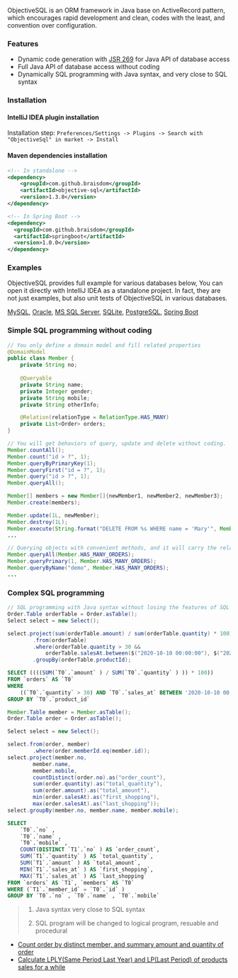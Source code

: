 ObjectiveSQL is an ORM framework in Java base on ActiveRecord pattern, which encourages rapid development and clean, codes with the least, and convention over configuration.


### Features

- Dynamic code generation with [JSR 269](https://jcp.org/en/jsr/detail?id=269) for Java API of database access
- Full Java API of database access without coding
- Dynamically SQL programming with Java syntax,  and very close to SQL syntax

### Installation

#### IntelliJ IDEA plugin installation

Installation step: `Preferences/Settings -> Plugins -> Search with "ObjectiveSql" in market -> Install`

#### Maven dependencies installation

```xml
<!-- In standalone -->
<dependency>
    <groupId>com.github.braisdom</groupId>
    <artifactId>objective-sql</artifactId>
    <version>1.3.8</version>
</dependency>
```

```xml
<!-- In Spring Boot -->
<dependency>
  <groupId>com.github.braisdom</groupId>
  <artifactId>springboot</artifactId>
  <version>1.0.0</version>
</dependency>
```

### Examples

ObjectiveSQL provides full example for various databases below, You can open it directly with IntelliJ IDEA as a standalone project. In fact, they are not just examples, but also unit tests of ObjectiveSQL in various databases.

[MySQL](https://github.com/braisdom/ObjectiveSql/tree/master/examples/mysql),  [Oracle](https://github.com/braisdom/ObjectiveSql/tree/master/examples/oracle),  [MS SQL Server](https://github.com/braisdom/ObjectiveSql/tree/master/examples/sqlserver),  [SQLite](https://github.com/braisdom/ObjectiveSql/tree/master/examples/sqlite),  [PostgreSQL](https://github.com/braisdom/ObjectiveSql/tree/master/examples/postgres),  [Spring Boot](https://github.com/braisdom/ObjectiveSql/tree/master/examples/springboot-sample)

### Simple SQL programming without coding

```java
// You only define a domain model and fill related properties
@DomainModel
public class Member {
    private String no;
    
    @Queryable
    private String name;
    private Integer gender;
    private String mobile;
    private String otherInfo;

    @Relation(relationType = RelationType.HAS_MANY)
    private List<Order> orders;
}
```

```java
// You will get behaviors of query, update and delete without coding.
Member.countAll();
Member.count("id > ?", 1);
Member.queryByPrimaryKey(1);
Member.queryFirst("id = ?", 1);
Member.query("id > ?", 1);
Member.queryAll();

Member[] members = new Member[]{newMember1, newMember2, newMember3};
Member.create(members);

Member.update(1L, newMember);
Member.destroy(1L);
Member.execute(String.format("DELETE FROM %s WHERE name = 'Mary'", Member.TABLE_NAME));
...
```

```java
// Querying objects with convenient methods, and it will carry the related objects
Member.queryAll(Member.HAS_MANY_ORDERS);
Member.queryPrimary(1, Member.HAS_MANY_ORDERS);
Member.queryByName("demo", Member.HAS_MANY_ORDERS);
...
```

### Complex SQL programming

```java
// SQL programming with Java syntax without losing the features of SQL syntax
Order.Table orderTable = Order.asTable();
Select select = new Select();

select.project(sum(orderTable.amount) / sum(orderTable.quantity) * 100)
        .from(orderTable)
        .where(orderTable.quantity > 30 &&
            orderTable.salesAt.between($("2020-10-10 00:00:00"), $("2020-10-30 23:59:59")))
        .groupBy(orderTable.productId);
```

```sql
SELECT ((((SUM(`T0`.`amount` ) / SUM(`T0`.`quantity` ) )) * 100))
FROM `orders` AS `T0`
WHERE
	((`T0`.`quantity` > 30) AND `T0`.`sales_at` BETWEEN '2020-10-10 00:00:00' AND '2020-10-30 23:59:59')
GROUP BY `T0`.`product_id`
```

```java
Member.Table member = Member.asTable();
Order.Table order = Order.asTable();

Select select = new Select();

select.from(order, member)
        .where(order.memberId.eq(member.id));
select.project(member.no,
        member.name,
        member.mobile,
        countDistinct(order.no).as("order_count"),
        sum(order.quantity).as("total_quantity"),
        sum(order.amount).as("total_amount"),
        min(order.salesAt).as("first_shopping"),
        max(order.salesAt).as("last_shopping"));
select.groupBy(member.no, member.name, member.mobile);
```

```sql
SELECT
	`T0`.`no` ,
	`T0`.`name` ,
	`T0`.`mobile` ,
	COUNT(DISTINCT `T1`.`no` ) AS `order_count`,
	SUM(`T1`.`quantity` ) AS `total_quantity`,
	SUM(`T1`.`amount` ) AS `total_amount`,
	MIN(`T1`.`sales_at` ) AS `first_shopping`,
	MAX(`T1`.`sales_at` ) AS `last_shopping`
FROM `orders` AS `T1`, `members` AS `T0`
WHERE (`T1`.`member_id` = `T0`.`id` )
GROUP BY `T0`.`no` , `T0`.`name` , `T0`.`mobile`
```

> 1) Java syntax very close to SQL syntax
>
> 2) SQL program will be changed to logical program, resuable and procedural

- [Count order by distinct member, and summary amount and quantity of order](https://github.com/braisdom/ObjectiveSql/blob/master/examples/springboot-sample/src/main/java/com/github/braisdom/objsql/sample/model/Member.java#L41)
- [Calculate LPLY(Same Period Last Year) and LP(Last Period) of products sales for a while](https://github.com/braisdom/ObjectiveSql/blob/master/examples/springboot-sample/src/main/java/com/github/braisdom/objsql/sample/model/Product.java#L45)

